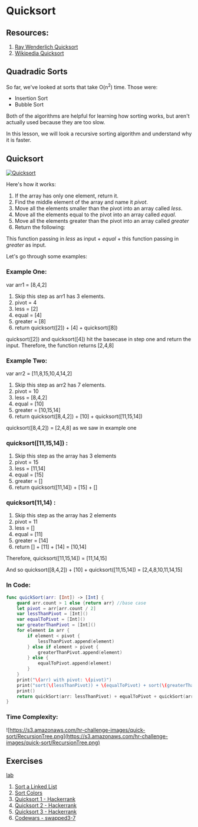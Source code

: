 # Quicksort


## Resources:

1. [Ray Wenderlich Quicksort](https://github.com/raywenderlich/swift-algorithm-club/tree/master/Quicksort)
1. [Wikipedia Quicksort](https://en.wikipedia.org/wiki/Quicksort)

## Quadradic Sorts

So far, we've looked at sorts that take O(n<sup>2</sup>) time.  Those were:

- Insertion Sort
- Bubble Sort

Both of the algorithms are helpful for learning how sorting works, but aren't actually used because they are too slow.

In this lesson, we will look a recursive sorting algorithm and understand why it is faster.


## Quicksort

[![Quicksort](http://img.youtube.com/vi/8hEyhs3OV1w/0.jpg)](https://www.youtube.com/watch?v=8hEyhs3OV1w)


Here's how it works:


1. If the array has only one element, return it.
2. Find the middle element of the array and name it <i>pivot</i>.
3. Move all the elements smaller than the pivot into an array called <i>less</i>.
4. Move all the elements equal to the pivot into an array called <i>equal</i>.
5. Move all the elements greater than the pivot into an array called <i>greater</i>
6. Return the following:

This function passing in <i>less</i> as input + <i>equal</i> + this function passing in <i>greater</i> as input.

 Let's go through some examples:

### Example One:

var arr1 = [8,4,2]

 1. Skip this step as arr1 has 3 elements.
 2. pivot = 4
 3. less = [2]
 4. equal = [4]
 5. greater = [8]
 6. return quicksort([2]) + [4] + quicksort([8])

 quicksort([2]) and quicksort([4]) hit the basecase in step one and return the input.  Therefore, the function returns [2,4,8]

### Example Two:

 var arr2 = [11,8,15,10,4,14,2]

  1. Skip this step as arr2 has 7 elements.
  2. pivot = 10
  3. less = [8,4,2]
  4. equal = [10]
  5. greater = [10,15,14]
  6. return quicksort([8,4,2]) + [10] + quicksort([11,15,14])

 quicksort([8,4,2]) = [2,4,8] as we saw in example one

### quicksort([11,15,14]) :

  1. Skip this step as the array has 3 elements
  2. pivot = 15
  3. less = [11,14]
  4. equal = [15]
  5. greater = []
  6. return quicksort([11,14]) + [15] + []

### quicksort(11,14) :

  1. Skip this step as the array has 2 elements
  2. pivot = 11
  3. less = []
  4. equal = [11]
  5. greater = [14]
  6. return [] + [11] + [14] = [10,14]

  Therefore, quicksort([11,15,14]) = [11,14,15]

  And so quicksort([8,4,2]) + [10] + quicksort([11,15,14]) = [2,4,8,10,11,14,15]


### In Code:


```swift
func quickSort(arr: [Int]) -> [Int] {
    guard arr.count > 1 else {return arr} //base case
    let pivot = arr[arr.count / 2]
    var lessThanPivot = [Int]()
    var equalToPivot = [Int]()
    var greaterThanPivot = [Int]()
    for element in arr {
        if element < pivot {
            lessThanPivot.append(element)
        } else if element > pivot {
            greaterThanPivot.append(element)
        } else {
            equalToPivot.append(element)
        }
    }
    print("\(arr) with pivot: \(pivot)")
    print("sort(\(lessThanPivot)) + \(equalToPivot) + sort(\(greaterThanPivot))")
    print()
    return quickSort(arr: lessThanPivot) + equalToPivot + quickSort(arr: greaterThanPivot) //recurive call
}
```

### Time Complexity:

![https://s3.amazonaws.com/hr-challenge-images/quick-sort/RecursionTree.png](https://s3.amazonaws.com/hr-challenge-images/quick-sort/RecursionTree.png)


## Exercises

[lab](https://github.com/joinpursuit/Pursuit-Core-iOS-Quicksort-Lab)

1. [Sort a Linked List](https://leetcode.com/problems/sort-list/description/)
2. [Sort Colors](https://leetcode.com/problems/sort-colors/description/)
3. [Quicksort 1 - Hackerrank](https://www.hackerrank.com/challenges/quicksort1/problem)
4. [Quicksort 2 - Hackerrank](https://www.hackerrank.com/challenges/quicksort2/problem)
5. [Quicksort 3 - Hackerrank](https://www.hackerrank.com/challenges/quicksort3/problem)
6. [Codewars - swapped3-7](https://www.codewars.com/kata/sorting-on-planet-twisted-3-7)
